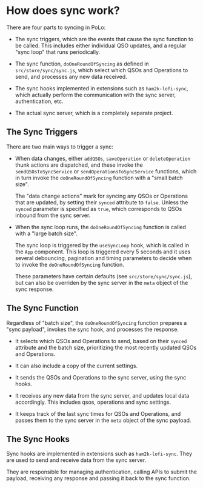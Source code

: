 # How does sync work?

There are four parts to syncing in PoLo:

* The sync triggers, which are the events that cause the sync function to be called. This includes either individual QSO updates, and a regular "sync loop" that runs periodically.

* The sync function, `doOneRoundOfSyncing` as defined in `src/store/sync/sync.js`, which select which QSOs and Operations to send, and processes any new data received.

* The sync hooks implemented in extensions such as `ham2k-lofi-sync`, which actually perform the communication with the sync server, authentication, etc.

* The actual sync server, which is a completely separate project.

## The Sync Triggers

There are two main ways to trigger a sync:

* When data changes, either `addQSOs`, `saveOperation` or `deleteOperation` thunk actions are dispatched, and these invoke the `sendQSOsToSyncService` or `sendOperationsToSyncService` functions, which in turn invoke the `doOneRoundOfSyncing` function with a "small batch size".

  The "data change actions" mark for syncing any QSOs or Operations that are updated, by setting their `synced` attribute to `false`. Unless the `synced` parameter is specified as `true`, which corresponds to QSOs inbound from the sync server.

* When the sync loop runs, the `doOneRoundOfSyncing` function is called with a "large batch size".

  The sync loop is triggered by the `useSyncLoop` hook, which is called in the `App` component. This loop is triggered every 5 seconds and it uses several debouncing, pagination and timing parameters to decide when to invoke the `doOneRoundOfSyncing` function.

  These parameters have certain defaults (see `src/store/sync/sync.js`), but can also be overriden by the sync server in the `meta` object of the sync response.

## The Sync Function

Regardless of "batch size", the `doOneRoundOfSyncing` function prepares a "sync payload", invokes the sync hook, and processes the response.

* It selects which QSOs and Operations to send, based on their `synced` attribute and the batch size, prioritizing the most recently updated QSOs and Operations.

* It can also include a copy of the current settings.

* It sends the QSOs and Operations to the sync server, using the sync hooks.

* It receives any new data from the sync server, and updates local data accordingly. This includes qsos, operations and sync settings.

* It keeps track of the last sync times for QSOs and Operations, and passes them to the sync server in the `meta` object of the sync payload.

## The Sync Hooks

Sync hooks are implemented in extensions such as `ham2k-lofi-sync`. They are used to send and receive data from the sync server.

They are responsible for managing authentication, calling APIs to submit the payload, receiving any response and passing it back to the sync function.

